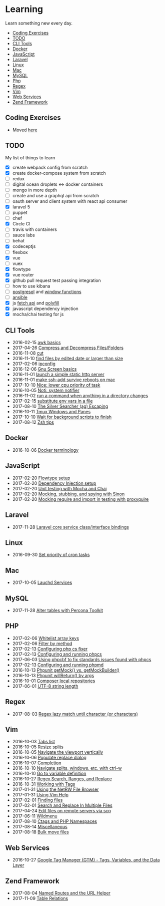 # Learning

Learn something new every day.

* [Coding Exercises](#coding_exercises)
* [TODO](#todo)
* [CLI Tools](#cli-tools)
* [Docker](#docker)
* [JavaScript](#javascript)
* [Laravel](#laravel)
* [Linux](#linux)
* [Mac](#mac)
* [MySQL](#mysql)
* [Php](#php)
* [Regex](#regex)
* [Vim](#vim)
* [Web Services](#web-services)
* [Zend Framework](#zend-framework)

## Coding Exercises

* Moved [here](https://github.com/mikedfunk/coding-exercises)

## TODO

My list of things to learn

- [x] create webpack config from scratch
- [x] create docker-compose system from scratch
- [ ] redux
- [ ] digital ocean droplets <-> docker containers
- [ ] mongo in more depth
- [ ] create and use a graphql api from scratch
- [ ] oauth server and client system with react api consumer
- [x] laravel 5
- [ ] puppet
- [ ] chef
- [x] Circle CI
- [ ] travis with containers
- [ ] sauce labs
- [ ] behat
- [x] codeceptjs
- [ ] flexbox
- [x] vue
- [ ] vuex
- [x] flowtype
- [x] vue router
- [x] github pull request test passing integration
- [ ] how to use kibana
- [ ] [postgresql](https://egghead.io/courses/get-started-with-postgres-sql) and [window functions](https://egghead.io/courses/use-window-functions-in-postgres)
- [ ] [ansible](https://serversforhackers.com/an-ansible-tutorial)
- [x] js [fetch api](https://developer.mozilla.org/en-US/docs/Web/API/Fetch_API/Using_Fetch) and [polyfill](https://github.com/github/fetch)
- [x] javascript dependency injection
- [x] mocha/chai testing for js

## CLI Tools

* 2016-02-15 [awk basics](cli_tools/awk.md)
* 2017-04-26 [Compress and Decompress Files/Folders](cli_tools/tar.md)
* 2016-11-08 [cut](cli_tools/cut.md)
* 2016-11-10 [find files by edited date or larger than size](cli_tools/find.md)
* 2017-02-06 [ipconfig](cli_tools/ipconfig.md)
* 2016-12-06 [Gnu Screen basics](screen/basics.md)
* 2016-11-01 [launch a simple static http server](cli_tools/http_server.md)
* 2016-11-01 [make ssh-add survive reboots on mac](cli_tools/mac_ssh_add.md)
* 2017-10-10 [Nice: lower cpu priority of task](cli_tools/nice.md)
* 2016-10-05 [Noti: system notifier](cli_tools/noti.md)
* 2016-11-02 [run a command when anything in a directory changes](cli_tools/entr.md)
* 2017-02-15 [substitute env vars in a file](cli_tools/envsusbtr.md)
* 2017-08-10 [The Silver Searcher (ag) Escaping](cli_tools/ag.md)
* 2016-10-11 [Tmux Windows and Panes](tmux/windows_and_panes.md)
* 2017-10-10 [Wait for background scripts to finish](cli_tools/wait.md)
* 2017-08-12 [Zsh tips](cli_tools/zsh.md)

## Docker

* 2016-10-06 [Docker terminology](docker/terminology.md)

## JavaScript

* 2017-02-20 [Flowtype setup](javascript/flowtype_setup.md)
* 2017-02-20 [Dependency Injection setup](javascript/di_setup.md)
* 2017-02-20 [Unit testing with Mocha and Chai](javascript/mocha_setup.md)
* 2017-02-20 [Mocking, stubbing, and spying with Sinon](javascript/sinon.md)
* 2017-02-20 [Mocking require and import in testing with proxyquire](javascript/proxyquire_setup.md)

## Laravel
* 2017-11-28 [Laravel core service class/interface bindings](laravel/core_bindings.md)

## Linux

* 2016-09-30 [Set priority of cron tasks](linux/nice.md)

## Mac

* 2017-10-05 [Lauchd Services](mac/launchd.md)

## MySQL

* 2017-11-28 [Alter tables with Percona Toolkit](mysql/alter_with_percona_tools.md)

## PHP

* 2017-02-06 [Whitelist array keys](php/whitelist.md)
* 2017-02-06 [Filter by method](php/filter_by_method.md)
* 2017-02-13 [Configuring php cs fixer](php-cs-fixer/config.md)
* 2017-02-13 [Configuring and running phpcs](phpcs/config.md)
* 2017-06-03 [Using phpcbf to fix standards issues found with phpcs](cli_tools/phpcbf.md)
* 2017-02-13 [Configuring and running phpmd](phpmd/config.md)
* 2016-10-13 [Phpunit getMock() vs. getMockBuilder()](phpunit/get_mock_vs_get_mock_builder.md)
* 2016-10-13 [Phpunit willReturn() by args](phpunit/will_return_by_args.md)
* 2016-10-01 [Composer local repositories](composer/local-repo.md)
* 2017-06-01 [UTF-8 string length](php/utf8_strlen.md)

## Regex

* 2017-08-03 [Regex lazy match until character (or characters)](regex/lazy_until_character.md)

## Vim

* 2016-10-03 [Tabs list](vim/tabs.md)
* 2016-10-05 [Resize splits](vim/resize_splits.md)
* 2016-10-05 [Navigate the viewport vertically](vim/viewport.md)
* 2016-10-06 [Populate replace dialog](vim/populate_replace.md)
* 2016-10-07 [Completion](vim/completion.md)
* 2016-10-10 [Navigate splits, windows, etc. with ctrl-w](vim/navigate_splits.md)
* 2016-10-10 [Go to variable definition](vim/go_to_var_def.md)
* 2016-10-27 [Regex Search, Ranges, and Replace](vim/regex_search.md)
* 2016-10-31 [Working with Tags](vim/tags.md)
* 2017-01-31 [Using the NetRW File Browser](vim/netrw.md)
* 2017-01-31 [Using Vim Help](vim/help.md)
* 2017-02-01 [Finding files](vim/finding_files.md)
* 2017-02-01 [Search and Replace In Multiple Files](vim/search_and_replace.md)
* 2017-04-24 [Edit files on remote servers via scp](vim/scp.md)
* 2017-06-11 [Wildmenu](vim/wildmenu.md)
* 2017-08-10 [Ctags and PHP Namespaces](vim/ctags_and_php_namespaces.md)
* 2017-08-14 [Miscellaneous](vim/misc.md)
* 2017-08-18 [Bulk move files](vim/bulk_move_files.md)

## Web Services

* 2016-10-27 [Google Tag Manager (GTM) - Tags, Variables, and the Data Layer](gtm/tags_and_variables.md)

## Zend Framework

* 2017-08-04 [Named Routes and the URL Helper](zend_framework/named_routes.md)
* 2017-11-09 [Table Relations](zend_framework/table_relations.md)

